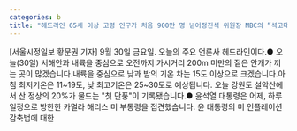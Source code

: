 ```yaml
---
categories: b
title: "헤드라인 65세 이상 고령 인구가 처음 900만 명 넘어정진석 위원장 MBC의 “석고대죄”를 주장"
---
```

[서울시정일보 황문권 기자] 9월 30일 금요일. 오늘의 주요 언론사 헤드라인이다.● 오늘(30일) 서해안과 내륙을 중심으로 오전까지 가시거리 200m 미만의 짙은 안개가 끼는 곳이 많겠습니다.내륙을 중심으로 낮과 밤의 기온 차는 15도 이상으로 크겠습니다.아침 최저기온은 11~19도, 낮 최고기온은 25~30도로 예상됩니다. 오늘 강원도 설악산에서 산 정상의 20%가 물드는 "첫 단풍"이 기록됐습니다.● 윤석열 대통령은 어제, 하루 일정으로 방한한 카멀라 해리스 미 부통령을 접견했습니다. 윤 대통령의 미 인플레이션 감축법에 대한